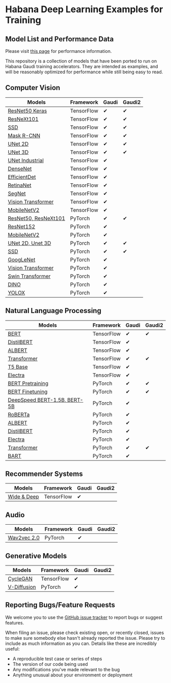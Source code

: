 # Habana Deep Learning Examples for Training

## Model List and Performance Data

Please visit [this page](https://developer.habana.ai/resources/habana-training-models/#performance) for performance information.

This repository is a collection of models that have been ported to run on Habana Gaudi training accelerators. They are intended as examples, and will be reasonably optimized for performance while still being easy to read.

## Computer Vision
| Models  | Framework | Gaudi | Gaudi2 |
| ------- | --------- | ----- | ------ |
| [ResNet50 Keras](TensorFlow/computer_vision/Resnets/resnet_keras) | TensorFlow | ✔ | ✔ |
| [ResNeXt101](TensorFlow/computer_vision/Resnets/ResNeXt) |TensorFlow | ✔ | ✔ |
| [SSD](TensorFlow/computer_vision/SSD_ResNet34) |TensorFlow | ✔ | ✔ |
| [Mask R-CNN](TensorFlow/computer_vision/maskrcnn) |TensorFlow | ✔ | ✔ |
| [UNet 2D](TensorFlow/computer_vision/Unet2D) | TensorFlow | ✔ | ✔ |
| [UNet 3D](TensorFlow/computer_vision/UNet3D) | TensorFlow | ✔ | ✔ |
| [UNet Industrial](TensorFlow/computer_vision/UNet_Industrial) | TensorFlow | ✔ | |
| [DenseNet](TensorFlow/computer_vision/densenet) |TensorFlow | ✔ | |
| [EfficientDet](TensorFlow/computer_vision/efficientdet) | TensorFlow | ✔ | |
| [RetinaNet](TensorFlow/computer_vision/RetinaNet) | TensorFlow | ✔ | |
| [SegNet](TensorFlow/computer_vision/Segnet) | TensorFlow | ✔ | |
| [Vision Transformer](TensorFlow/computer_vision/VisionTransformer) | TensorFlow | ✔ | |
| [MobileNetV2](TensorFlow/computer_vision/mobilenetv2) | TensorFlow | ✔ | |
| [ResNet50, ResNeXt101](PyTorch/computer_vision/classification/torchvision) | PyTorch | ✔ | ✔ |
| [ResNet152](PyTorch/computer_vision/classification/torchvision) | PyTorch | ✔ | |
| [MobileNetV2](PyTorch/computer_vision/classification/torchvision) | PyTorch | ✔ | |
| [UNet 2D, Unet 3D](PyTorch/computer_vision/segmentation/Unet)  | PyTorch | ✔ | ✔ |
| [SSD](PyTorch/computer_vision/detection/mlcommons/SSD/ssd) | PyTorch | ✔ | ✔ |
| [GoogLeNet](PyTorch/computer_vision/classification/torchvision) | PyTorch | ✔ | |
| [Vision Transformer](PyTorch/computer_vision/classification/ViT) | PyTorch | ✔ | |
| [Swin Transformer](PyTorch/computer_vision/classification/swin_transformer) | PyTorch | ✔ | |
| [DINO](PyTorch/computer_vision/classification/dino) | PyTorch | ✔ | |
| [YOLOX](PyTorch/computer_vision/detection/yolox) | PyTorch | ✔ | |

## Natural Language Processing
| Models  | Framework | Gaudi | Gaudi2 |
| ------- | --------- | ----- | ------ |
| [BERT](TensorFlow/nlp/bert) | TensorFlow | ✔ | ✔ |
| [DistilBERT](TensorFlow/nlp/distilbert) | TensorFlow | ✔ | |
| [ALBERT](TensorFlow/nlp/albert) | TensorFlow | ✔ | |
| [Transformer](TensorFlow/nlp/transformer) | TensorFlow | ✔ | ✔ |
| [T5 Base](TensorFlow/nlp/T5-base) | TensorFlow | ✔ | |
| [Electra](TensorFlow/nlp/electra) | TensorFlow | ✔ | |
| [BERT Pretraining](PyTorch/nlp/pretraining/bert) | PyTorch | ✔ | ✔ |
| [BERT Finetuning](PyTorch/nlp/finetuning/huggingface/bert) | PyTorch | ✔ | ✔ |
| [DeepSpeed BERT-1.5B, BERT-5B](PyTorch/nlp/pretraining/deepspeed-bert) | PyTorch | ✔ | |
| [RoBERTa](PyTorch/nlp/finetuning/huggingface/bert) | PyTorch | ✔ | |
| [ALBERT](PyTorch/nlp/finetuning/huggingface/bert) | PyTorch | ✔ | |
| [DistilBERT](PyTorch/nlp/finetuning/huggingface/distilbert) | PyTorch | ✔ | |
| [Electra](PyTorch/nlp/finetuning/huggingface/bert) | PyTorch | ✔ | |
| [Transformer](PyTorch/nlp/nmt/fairseq) | PyTorch | ✔ | ✔ |
| [BART](PyTorch/nlp/BART/simpletransformers) | PyTorch | ✔ | |

## Recommender Systems
| Models  | Framework | Gaudi | Gaudi2 |
| ------- | --------- | ----- | ------ |
| [Wide & Deep](TensorFlow/recommendation/WideAndDeep) | TensorFlow | ✔ | |

## Audio
| Models  | Framework | Gaudi | Gaudi2 |
| ------- | --------- | ----- | ------ |
| [Wav2vec 2.0](PyTorch/audio/wav2vec2/fairseq) | PyTorch | ✔ | |

## Generative Models
| Models  | Framework | Gaudi | Gaudi2 |
| ------- | --------- | ----- | ------ |
| [CycleGAN](TensorFlow/computer_vision/CycleGAN) | TensorFlow | ✔ | |
| [V-Diffusion](PyTorch/generative_models/v-diffusion) | PyTorch | ✔ | |

## Reporting Bugs/Feature Requests

We welcome you to use the [GitHub issue tracker](https://github.com/HabanaAI/Model-References/issues) to report bugs or suggest features.

When filing an issue, please check existing open, or recently closed, issues to make sure somebody else hasn't already
reported the issue. Please try to include as much information as you can. Details like these are incredibly useful:

* A reproducible test case or series of steps
* The version of our code being used
* Any modifications you've made relevant to the bug
* Anything unusual about your environment or deployment

